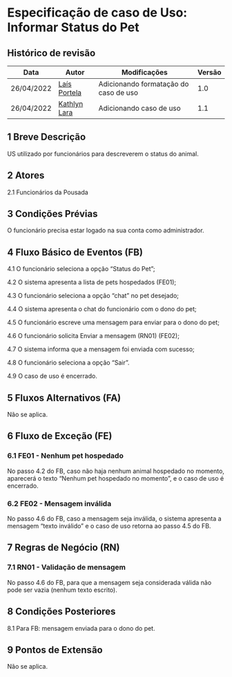 # Especificação de caso de Uso: Informar Status do Pet

## Histórico de revisão
| Data       | Autor                                        | Modificações                      | Versão |
| ---------- | -------------------------------------------- | --------------------------------- | ------ |
| 26/04/2022 | [Laís Portela](https://github.com/laispa) | Adicionando formatação do caso de uso | 1.0 |
| 26/04/2022 | [Kathlyn Lara](https://github.com/klmurussi) | Adicionando caso de uso | 1.1 |

## 1    Breve Descrição
US utilizado por funcionários para descreverem o status do animal.

## 2    Atores
2.1	Funcionários da Pousada

## 3    Condições Prévias
O funcionário precisa estar logado na sua conta como administrador.

## 4    Fluxo Básico de Eventos (FB)
4.1     O funcionário seleciona a opção “Status do Pet”;

4.2	    O sistema apresenta a lista de pets hospedados (FE01);

4.3 	O funcionário seleciona a opção “chat” no pet desejado;

4.4 	O sistema apresenta o chat do funcionário com o dono do pet;

4.5 	O funcionário escreve uma mensagem para enviar para o dono do pet;

4.6 	O funcionário solicita Enviar a mensagem (RN01) (FE02);

4.7 	O sistema informa que a mensagem foi enviada com sucesso;

4.8 	O funcionário seleciona a opção “Sair”.

4.9 	O caso de uso é encerrado.

## 5    Fluxos Alternativos (FA)
Não se aplica.

## 6    Fluxo de Exceção (FE)
### 6.1	FE01 - Nenhum pet hospedado
No passo 4.2 do FB, caso não haja nenhum animal hospedado no momento, aparecerá o texto “Nenhum pet hospedado no momento”, e o caso de uso é encerrado.

### 6.2	FE02 - Mensagem inválida
No passo 4.6 do FB, caso a mensagem seja inválida, o sistema apresenta a mensagem “texto inválido” e o caso de uso retorna ao passo 4.5 do FB.

## 7    Regras de Negócio (RN)
### 7.1	RN01 - Validação de mensagem
No passo 4.6 do FB, para que a mensagem seja considerada válida não pode ser vazia (nenhum texto escrito). 

## 8    Condições Posteriores
8.1	Para FB: mensagem enviada para o dono do pet.

## 9    Pontos de Extensão
Não se aplica.
